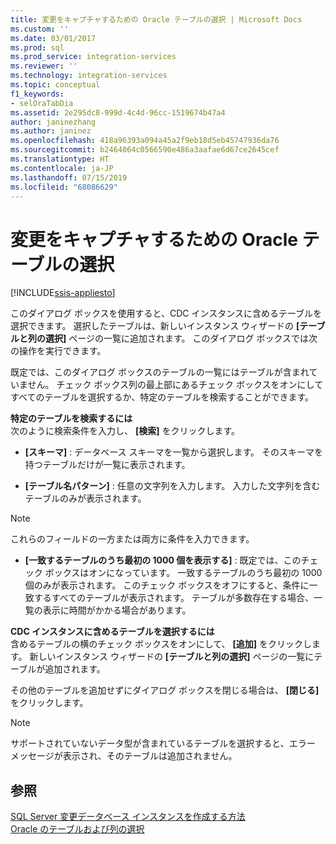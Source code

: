 ```yaml
---
title: 変更をキャプチャするための Oracle テーブルの選択 | Microsoft Docs
ms.custom: ''
ms.date: 03/01/2017
ms.prod: sql
ms.prod_service: integration-services
ms.reviewer: ''
ms.technology: integration-services
ms.topic: conceptual
f1_keywords:
- selOraTabDia
ms.assetid: 2e295dc8-999d-4c4d-96cc-1519674b47a4
author: janinezhang
ms.author: janinez
ms.openlocfilehash: 418a96393a094a45a2f9eb18d5eb45747936da76
ms.sourcegitcommit: b2464064c0566590e486a3aafae6d67ce2645cef
ms.translationtype: HT
ms.contentlocale: ja-JP
ms.lasthandoff: 07/15/2019
ms.locfileid: "68086629"
---
```

# <a name="select-oracle-tables-for-capturing-changes"></a>変更をキャプチャするための Oracle テーブルの選択

[!INCLUDE[ssis-appliesto](../../includes/ssis-appliesto-ssvrpluslinux-asdb-asdw-xxx.md)]


  このダイアログ ボックスを使用すると、CDC インスタンスに含めるテーブルを選択できます。 選択したテーブルは、新しいインスタンス ウィザードの **[テーブルと列の選択]** ページの一覧に追加されます。 このダイアログ ボックスでは次の操作を実行できます。  
  
 既定では、このダイアログ ボックスのテーブルの一覧にはテーブルが含まれていません。 チェック ボックス列の最上部にあるチェック ボックスをオンにしてすべてのテーブルを選択するか、特定のテーブルを検索することができます。  
  
 **特定のテーブルを検索するには**  
 次のように検索条件を入力し、 **[検索]** をクリックします。  
  
-   **[スキーマ]** : データベース スキーマを一覧から選択します。 そのスキーマを持つテーブルだけが一覧に表示されます。  
  
-   **[テーブル名パターン]** : 任意の文字列を入力します。 入力した文字列を含むテーブルのみが表示されます。  
  
> [!NOTE]  
>  これらのフィールドの一方または両方に条件を入力できます。  
  
-   **[一致するテーブルのうち最初の 1000 個を表示する]** : 既定では、このチェック ボックスはオンになっています。 一致するテーブルのうち最初の 1000 個のみが表示されます。 このチェック ボックスをオフにすると、条件に一致するすべてのテーブルが表示されます。 テーブルが多数存在する場合、一覧の表示に時間がかかる場合があります。  
  
 **CDC インスタンスに含めるテーブルを選択するには**  
 含めるテーブルの横のチェック ボックスをオンにして、 **[追加]** をクリックします。 新しいインスタンス ウィザードの **[テーブルと列の選択]** ページの一覧にテーブルが追加されます。  
  
 その他のテーブルを追加せずにダイアログ ボックスを閉じる場合は、 **[閉じる]** をクリックします。  
  
> [!NOTE]  
>  サポートされていないデータ型が含まれているテーブルを選択すると、エラー メッセージが表示され、そのテーブルは追加されません。  
  
## <a name="see-also"></a>参照  
 [SQL Server 変更データベース インスタンスを作成する方法](../../integration-services/change-data-capture/how-to-create-the-sql-server-change-database-instance.md)   
 [Oracle のテーブルおよび列の選択](../../integration-services/change-data-capture/select-oracle-tables-and-columns.md)  
  
  
